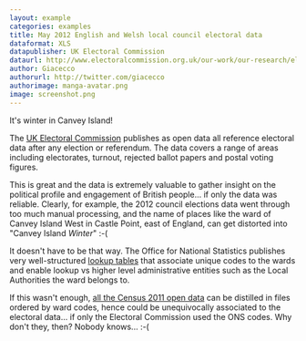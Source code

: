 ```yaml
---
layout: example
categories: examples
title: May 2012 English and Welsh local council electoral data
dataformat: XLS
datapublisher: UK Electoral Commission
dataurl: http://www.electoralcommission.org.uk/our-work/our-research/electoral-data
author: Giacecco
authorurl: http://twitter.com/giacecco
authorimage: manga-avatar.png
image: screenshot.png
---
```


It's winter in Canvey Island!

The [UK Electoral Commission](http://www.electoralcommission.org.uk/) publishes as open data all reference electoral data after any election or referendum. The data covers a range of areas including electorates, turnout, rejected ballot papers and postal voting figures. 

This is great and the data is extremely valuable to gather insight on the political profile and engagement of British people... if only the data was reliable. Clearly, for example, the 2012 council elections data went through too much manual processing, and the name of places like the ward of Canvey Island West in Castle Point, east of England, can get distorted into "Canvey Island *Winter*" :-(

It doesn't have to be that way. The Office for National Statistics publishes very well-structured [lookup tables](https://geoportal.statistics.gov.uk/geoportal/catalog/search/resource/details.page?uuid=%7B6E4A886F-45B4-4770-94FB-ABFA4EEE8F51%7D) that associate unique codes to the wards and enable lookup vs higher level administrative entities such as the Local Authorities the ward belongs to. 

If this wasn't enough, [all the Census 2011 open data](https://www.nomisweb.co.uk/census/2011) can be distilled in files ordered by ward codes, hence could be unequivocally associated to the electoral data... if only the Electoral Commission used the ONS codes. Why don't they, then? Nobody knows... :-( 